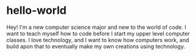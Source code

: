 # hello-world
Hey! I'm a new computer science major and new to the world of code. I want to teach myself how to code before I start my upper level computer classes. 
I love technology, and I want to know how computers work, and build apon that to eventually make my own creations using technology.
